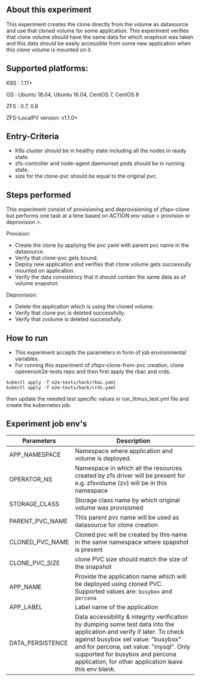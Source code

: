 ## About this experiment

This experiment creates the clone directly from the volume as datasource and use that cloned volume for some application. This experiment verifies that clone volume should have the same data for which snaphsot was taken and this data should be easily accessible from some new application when this clone volume is mounted on it.

## Supported platforms:

K8S : 1.17+

OS : Ubuntu 18.04, Ubuntu 16.04, CentOS 7, CentOS 8

ZFS : 0.7, 0.8

ZFS-LocalPV version: v1.1.0+

## Entry-Criteria

- K8s cluster should be in healthy state including all the nodes in ready state.
- zfs-controller and node-agent daemonset pods should be in running state.
- size for the clone-pvc should be equal to the original pvc.

## Steps performed

This experiment consist of provisioning and deprovisioning of zfspv-clone but performs one task at a time based on ACTION env value < provision or deprovision >.

Provision:

- Create the clone by applying the pvc yaml with parent pvc name in the datasource.
- Verify that clone-pvc gets bound.
- Deploy new application and verifies that clone volume gets successully mounted on application.
- Verify the data consistency that it should contain the same data as of volume snapshot.

Deprovision:

- Delete the application which is using the cloned volume.
- Verify that clone pvc is deleted successfully.
- Verify that zvolume is deleted successfully.

## How to run

- This experiment accepts the parameters in form of job environmental variables.
- For running this experiment of zfspv-clone-from-pvc creation, clone openens/e2e-tests repo and then first apply the rbac and crds.
```
kubectl apply -f e2e-tests/hack/rbac.yaml
kubectl apply -f e2e-tests/hack/crds.yaml
```
then update the needed test specific values in run_litmus_test.yml file and create the kubernetes job.


## Experiment job env's

| Parameters    | Description                                            |
| ------------- | ------------------------------------------------------ |
| APP_NAMESPACE | Namespace where application and volume is deployed.    |
| OPERATOR_NS   | Namespace in which all the resources created by zfs driver will be present for e.g. zfsvolume (zv) will be in this namespace |
| STORAGE_CLASS| Storage class name by which original volume was provisioned |
| PARENT_PVC_NAME | This parent pvc name will be used as datasource for clone creation  |
| CLONED_PVC_NAME |Cloned pvc will be created by this name in the same namespace where spapshot is present |
| CLONE_PVC_SIZE | clone PVC size should match the size of the snapshot  |
| APP_NAME       | Provide the application name which will be deployed using cloned PVC. Supported values are: `busybox` and `percona` |
| APP_LABEL     | Label name of the application                     |
| DATA_PERSISTENCE | Data accessibility & integrity verification by dumping some test data into the application and verify if later. To check against busybox set value: "busybox" and for percona, set value: "mysql". Only supported for busybox and percona application, for other application leave this env blank.|

